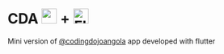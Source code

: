 # CDA <img src="https://raw.githubusercontent.com/braulio94/cda-app/master/app/src/main/res/drawable/cda_logo.png" width="30" height="30"></a> +  <img src="https://flutter.io/images/flutter-mark-square-100.png" alt="Flutter" width="30" height="30" />

Mini version of [@codingdojoangola](https://goo.gl/95gjsS) app developed with flutter
